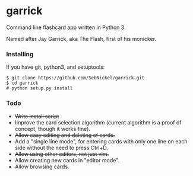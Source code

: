 # garrick
Command line flashcard app written in Python 3.

Named after Jay Garrick, aka The Flash, first of his monicker.

### Installing
If you have git, python3, and setuptools:
```
$ git clone https://github.com/SebNickel/garrick.git
$ cd garrick
# python setup.py install
```

### Todo
* ~~Write install script~~
* Improve the card selection algorithm (current algorithm is a proof of concept, though it works fine).
* ~~Allow easy editing and deleting of cards.~~
* Add a "single line mode", for entering cards with only one line on each side without the need to press Ctrl+D.
* ~~Allow using other editors, not just vim.~~
* Allow creating new cards in "editor mode".
* Allow browsing cards.
